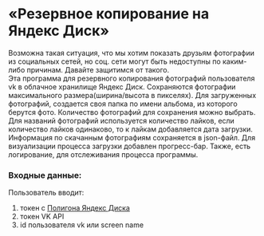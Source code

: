 # «Резервное копирование на Яндекс Диск»

Возможна такая ситуация, что мы хотим показать друзьям фотографии из социальных сетей, но соц. сети могут быть недоступны по каким-либо причинам. Давайте защитимся от такого.  
Эта программа для резервного копирования фотографий пользователя vk в облачное хранилище Яндекс Диск. Сохраняются фотографии максимального размера(ширина/высота в пикселях). Для загруженных фотографий, создается своя папка по имени альбома, из которого берутся фото. Количество фотографий для сохранения можно выбрать.
Для названий фотографий используется количество лайков, если количество лайков одинаково, то к лайкам добавляется дата загрузки.  
Информация по скачанным фотографиям сохраняется в json-файл. 
Для визуализации процесса загрузки добавлен прогресс-бар. Также, есть логирование, для отслеживания процесса программы.

### Входные данные:
Пользователь вводит:
1. токен с [Полигона Яндекс Диска](https://yandex.ru/dev/disk/poligon/)
2. токен VK API
3. id пользователя vk или screen name